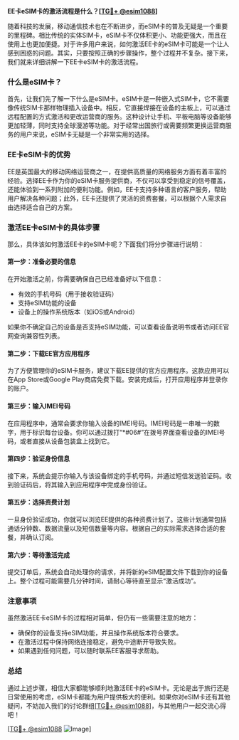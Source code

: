 **EE卡eSIM卡的激活流程是什么？[[TG💪+ @esim1088](https://t.me/s/esim1088)]**

随着科技的发展，移动通信技术也在不断进步，而eSIM卡的普及无疑是一个重要的里程碑。相比传统的实体SIM卡，eSIM卡不仅体积更小、功能更强大，而且在使用上也更加便捷。对于许多用户来说，如何激活EE卡的eSIM卡可能是一个让人感到困惑的问题。其实，只要按照正确的步骤操作，整个过程并不复杂。接下来，我们就来详细讲解一下EE卡eSIM卡的激活流程。

### 什么是eSIM卡？

首先，让我们先了解一下什么是eSIM卡。eSIM卡是一种嵌入式SIM卡，它不需要像传统SIM卡那样物理插入设备中。相反，它直接焊接在设备的主板上，可以通过远程配置的方式激活和更改运营商的服务。这种设计让手机、平板电脑等设备能够更加轻薄，同时支持全球漫游等功能。对于经常出国旅行或需要频繁更换运营商服务的用户来说，eSIM卡无疑是一个非常实用的选择。

### EE卡eSIM卡的优势

EE是英国最大的移动网络运营商之一，在提供高质量的网络服务方面有着丰富的经验。选择EE卡作为你的eSIM卡服务提供商，不仅可以享受到稳定的信号覆盖，还能体验到一系列附加的便利功能。例如，EE卡支持多种语言的客户服务，帮助用户解决各种问题；此外，EE卡还提供了灵活的资费套餐，可以根据个人需求自由选择适合自己的方案。

### 激活EE卡eSIM卡的具体步骤

那么，具体该如何激活EE卡的eSIM卡呢？下面我们将分步骤进行说明：

#### 第一步：准备必要的信息

在开始激活之前，你需要确保自己已经准备好以下信息：
- 有效的手机号码（用于接收验证码）
- 支持eSIM功能的设备
- 设备上的操作系统版本（如iOS或Android）

如果你不确定自己的设备是否支持eSIM功能，可以查看设备说明书或者访问EE官网查询兼容性列表。

#### 第二步：下载EE官方应用程序

为了方便管理你的eSIM卡服务，建议下载EE提供的官方应用程序。这款应用可以在App Store或Google Play商店免费下载。安装完成后，打开应用程序并登录你的账户。

#### 第三步：输入IMEI号码

在应用程序中，通常会要求你输入设备的IMEI号码。IMEI号码是一串唯一的数字，用于标识每台设备。你可以通过拨打“*#06#”在拨号界面查看设备的IMEI号码，或者直接从设备包装盒上找到它。

#### 第四步：验证身份信息

接下来，系统会提示你输入与该设备绑定的手机号码，并通过短信发送验证码。收到验证码后，将其输入到应用程序中完成身份验证。

#### 第五步：选择资费计划

一旦身份验证成功，你就可以浏览EE提供的各种资费计划了。这些计划通常包括通话分钟数、数据流量以及短信数量等内容。根据自己的实际需求选择合适的套餐，并确认订阅。

#### 第六步：等待激活完成

提交订单后，系统会自动处理你的请求，并将新的eSIM配置文件下载到你的设备上。整个过程可能需要几分钟时间，请耐心等待直至显示“激活成功”。

### 注意事项

虽然激活EE卡eSIM卡的过程相对简单，但仍有一些需要注意的地方：
- 确保你的设备支持eSIM功能，并且操作系统版本符合要求。
- 在激活过程中保持网络连接稳定，避免中途断开导致失败。
- 如果遇到任何问题，可以随时联系EE客服寻求帮助。

### 总结

通过上述步骤，相信大家都能够顺利地激活EE卡的eSIM卡。无论是出于旅行还是日常使用的考虑，eSIM卡都能为用户提供极大的便利。如果你对eSIM卡还有其他疑问，不妨加入我们的讨论群组[[TG💪+ @esim1088](https://t.me/s/esim1088)]，与其他用户一起交流心得吧！

[[TG💪+ @esim1088](https://t.me/s/esim1088) ![Image](https://i.postimg.cc/4NQfJmqS/Snipaste-2025-05-13-00-14-12.png)]